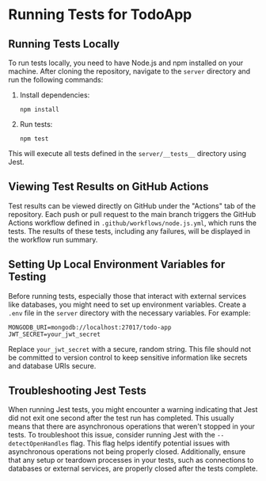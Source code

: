 # Running Tests for TodoApp

## Running Tests Locally

To run tests locally, you need to have Node.js and npm installed on your machine. After cloning the repository, navigate to the `server` directory and run the following commands:

1. Install dependencies:
   ```
   npm install
   ```

2. Run tests:
   ```
   npm test
   ```

This will execute all tests defined in the `server/__tests__` directory using Jest.

## Viewing Test Results on GitHub Actions

Test results can be viewed directly on GitHub under the "Actions" tab of the repository. Each push or pull request to the main branch triggers the GitHub Actions workflow defined in `.github/workflows/node.js.yml`, which runs the tests. The results of these tests, including any failures, will be displayed in the workflow run summary.

## Setting Up Local Environment Variables for Testing

Before running tests, especially those that interact with external services like databases, you might need to set up environment variables. Create a `.env` file in the `server` directory with the necessary variables. For example:

```
MONGODB_URI=mongodb://localhost:27017/todo-app
JWT_SECRET=your_jwt_secret
```

Replace `your_jwt_secret` with a secure, random string. This file should not be committed to version control to keep sensitive information like secrets and database URIs secure.

## Troubleshooting Jest Tests

When running Jest tests, you might encounter a warning indicating that Jest did not exit one second after the test run has completed. This usually means that there are asynchronous operations that weren't stopped in your tests. To troubleshoot this issue, consider running Jest with the `--detectOpenHandles` flag. This flag helps identify potential issues with asynchronous operations not being properly closed. Additionally, ensure that any setup or teardown processes in your tests, such as connections to databases or external services, are properly closed after the tests complete.
